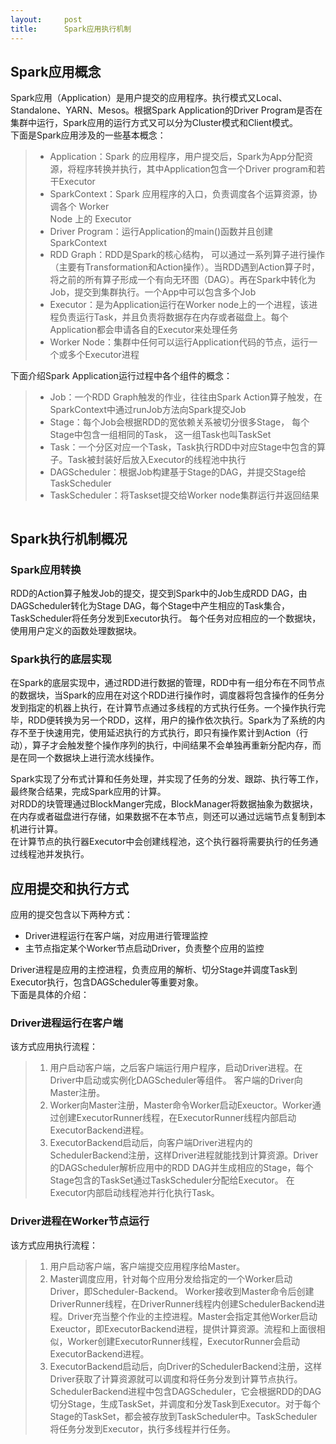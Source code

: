 ```yaml
---
layout:     post
title:      Spark应用执行机制
---
```

<div id="article_content" class="article_content clearfix csdn-tracking-statistics" data-pid="blog" data-mod="popu_307" data-dsm="post">
								            <link rel="stylesheet" href="https://csdnimg.cn/release/phoenix/template/css/ck_htmledit_views-f76675cdea.css">
						<div class="htmledit_views" id="content_views">
                
<h2 id="Spark应用概念">Spark应用概念</h2>
<p>Spark应用（Application）是用户提交的应用程序。执行模式又Local、Standalone、YARN、Mesos。根据Spark Application的Driver Program是否在集群中运行，Spark应用的运行方式又可以分为Cluster模式和Client模式。<br>
下面是Spark应用涉及的一些基本概念：</p>
<blockquote>
<ul><li>Application：Spark 的应用程序，用户提交后，Spark为App分配资源，将程序转换并执行，其中Application包含一个Driver program和若干Executor</li><li>SparkContext：Spark 应用程序的入口，负责调度各个运算资源，协调各个 Worker<br>
Node 上的 Executor</li><li>Driver Program：运行Application的main()函数并且创建SparkContext</li><li>RDD Graph：RDD是Spark的核心结构， 可以通过一系列算子进行操作（主要有Transformation和Action操作）。当RDD遇到Action算子时，将之前的所有算子形成一个有向无环图（DAG）。再在Spark中转化为Job，提交到集群执行。一个App中可以包含多个Job</li><li>Executor：是为Application运行在Worker node上的一个进程，该进程负责运行Task，并且负责将数据存在内存或者磁盘上。每个Application都会申请各自的Executor来处理任务</li><li>Worker Node：集群中任何可以运行Application代码的节点，运行一个或多个Executor进程</li></ul></blockquote>
<p>下面介绍Spark Application运行过程中各个组件的概念：</p>
<blockquote>
<ul><li>Job：一个RDD Graph触发的作业，往往由Spark Action算子触发，在SparkContext中通过runJob方法向Spark提交Job</li><li>Stage：每个Job会根据RDD的宽依赖关系被切分很多Stage， 每个Stage中包含一组相同的Task， 这一组Task也叫TaskSet</li><li>Task：一个分区对应一个Task，Task执行RDD中对应Stage中包含的算子。Task被封装好后放入Executor的线程池中执行</li><li>DAGScheduler：根据Job构建基于Stage的DAG，并提交Stage给TaskScheduler</li><li>TaskScheduler：将Taskset提交给Worker node集群运行并返回结果</li></ul></blockquote>
<p><img src="http://7nj1qk.com1.z0.glb.clouddn.com/@/spark/internal/spark_application.jpg" alt=""></p>
<h2 id="Spark执行机制概况"><a href="http://blog.jasonding.top/2015/07/08/Spark/%E3%80%90Spark%E3%80%91Spark%E5%BA%94%E7%94%A8%E6%89%A7%E8%A1%8C%E6%9C%BA%E5%88%B6/#Spark%E6%89%A7%E8%A1%8C%E6%9C%BA%E5%88%B6%E6%A6%82%E5%86%B5" rel="nofollow" class="headerlink" title="Spark执行机制概况"></a>Spark执行机制概况</h2>
<h3 id="Spark应用转换"><a href="http://blog.jasonding.top/2015/07/08/Spark/%E3%80%90Spark%E3%80%91Spark%E5%BA%94%E7%94%A8%E6%89%A7%E8%A1%8C%E6%9C%BA%E5%88%B6/#Spark%E5%BA%94%E7%94%A8%E8%BD%AC%E6%8D%A2" rel="nofollow" class="headerlink" title="Spark应用转换"></a>Spark应用转换</h3>
<p>RDD的Action算子触发Job的提交，提交到Spark中的Job生成RDD DAG，由DAGScheduler转化为Stage DAG，每个Stage中产生相应的Task集合，TaskScheduler将任务分发到Executor执行。 每个任务对应相应的一个数据块，使用用户定义的函数处理数据块。<br><img src="http://7nj1qk.com1.z0.glb.clouddn.com/@/spark/internal/spark_execution1.jpg" alt=""></p>
<h3 id="Spark执行的底层实现"><a href="http://blog.jasonding.top/2015/07/08/Spark/%E3%80%90Spark%E3%80%91Spark%E5%BA%94%E7%94%A8%E6%89%A7%E8%A1%8C%E6%9C%BA%E5%88%B6/#Spark%E6%89%A7%E8%A1%8C%E7%9A%84%E5%BA%95%E5%B1%82%E5%AE%9E%E7%8E%B0" rel="nofollow" class="headerlink" title="Spark执行的底层实现"></a>Spark执行的底层实现</h3>
<p>在Spark的底层实现中，通过RDD进行数据的管理，RDD中有一组分布在不同节点的数据块，当Spark的应用在对这个RDD进行操作时，调度器将包含操作的任务分发到指定的机器上执行，在计算节点通过多线程的方式执行任务。一个操作执行完毕，RDD便转换为另一个RDD，这样，用户的操作依次执行。Spark为了系统的内存不至于快速用完，使用延迟执行的方式执行，即只有操作累计到Action（行动），算子才会触发整个操作序列的执行，中间结果不会单独再重新分配内存，而是在同一个数据块上进行流水线操作。</p>
<p>Spark实现了分布式计算和任务处理，并实现了任务的分发、跟踪、执行等工作，最终聚合结果，完成Spark应用的计算。<br>
对RDD的块管理通过BlockManger完成，BlockManager将数据抽象为数据块，在内存或者磁盘进行存储，如果数据不在本节点，则还可以通过远端节点复制到本机进行计算。<br>
在计算节点的执行器Executor中会创建线程池，这个执行器将需要执行的任务通过线程池并发执行。<br><img src="http://7nj1qk.com1.z0.glb.clouddn.com/@/spark/internal/spark_execution2.jpg" alt=""></p>
<h2 id="应用提交和执行方式"><a href="http://blog.jasonding.top/2015/07/08/Spark/%E3%80%90Spark%E3%80%91Spark%E5%BA%94%E7%94%A8%E6%89%A7%E8%A1%8C%E6%9C%BA%E5%88%B6/#%E5%BA%94%E7%94%A8%E6%8F%90%E4%BA%A4%E5%92%8C%E6%89%A7%E8%A1%8C%E6%96%B9%E5%BC%8F" rel="nofollow" class="headerlink" title="应用提交和执行方式"></a>应用提交和执行方式</h2>
<p>应用的提交包含以下两种方式：</p>
<ul><li>Driver进程运行在客户端，对应用进行管理监控</li><li>主节点指定某个Worker节点启动Driver，负责整个应用的监控</li></ul><p>Driver进程是应用的主控进程，负责应用的解析、切分Stage并调度Task到Executor执行，包含DAGScheduler等重要对象。<br>
下面是具体的介绍：</p>
<h3 id="Driver进程运行在客户端"><a href="http://blog.jasonding.top/2015/07/08/Spark/%E3%80%90Spark%E3%80%91Spark%E5%BA%94%E7%94%A8%E6%89%A7%E8%A1%8C%E6%9C%BA%E5%88%B6/#Driver%E8%BF%9B%E7%A8%8B%E8%BF%90%E8%A1%8C%E5%9C%A8%E5%AE%A2%E6%88%B7%E7%AB%AF" rel="nofollow" class="headerlink" title="Driver进程运行在客户端"></a>Driver进程运行在客户端</h3>
<p><img src="http://7nj1qk.com1.z0.glb.clouddn.com/@/spark/internal/app_submit1.jpg" alt=""><br>
该方式应用执行流程：</p>
<blockquote>
<ol><li>用户启动客户端，之后客户端运行用户程序，启动Driver进程。在Driver中启动或实例化DAGScheduler等组件。 客户端的Driver向Master注册。</li><li>Worker向Master注册，Master命令Worker启动Exeuctor。Worker通过创建ExecutorRunner线程，在ExecutorRunner线程内部启动ExecutorBackend进程。</li><li>ExecutorBackend启动后，向客户端Driver进程内的SchedulerBackend注册，这样Driver进程就能找到计算资源。Driver的DAGScheduler解析应用中的RDD DAG并生成相应的Stage，每个Stage包含的TaskSet通过TaskScheduler分配给Executor。 在Executor内部启动线程池并行化执行Task。</li></ol></blockquote>
<h3 id="Driver进程在Worker节点运行"><a href="http://blog.jasonding.top/2015/07/08/Spark/%E3%80%90Spark%E3%80%91Spark%E5%BA%94%E7%94%A8%E6%89%A7%E8%A1%8C%E6%9C%BA%E5%88%B6/#Driver%E8%BF%9B%E7%A8%8B%E5%9C%A8Worker%E8%8A%82%E7%82%B9%E8%BF%90%E8%A1%8C" rel="nofollow" class="headerlink" title="Driver进程在Worker节点运行"></a>Driver进程在Worker节点运行</h3>
<p><img src="http://7nj1qk.com1.z0.glb.clouddn.com/@/spark/internal/app_submit2.jpg" alt=""><br>
该方式应用执行流程：</p>
<blockquote>
<ol><li>用户启动客户端，客户端提交应用程序给Master。</li><li>Master调度应用，针对每个应用分发给指定的一个Worker启动Driver，即Scheduler-Backend。 Worker接收到Master命令后创建DriverRunner线程，在DriverRunner线程内创建SchedulerBackend进程。Driver充当整个作业的主控进程。Master会指定其他Worker启动Exeuctor，即ExecutorBackend进程，提供计算资源。流程和上面很相似，Worker创建ExecutorRunner线程，ExecutorRunner会启动ExecutorBackend进程。</li><li>ExecutorBackend启动后，向Driver的SchedulerBackend注册，这样Driver获取了计算资源就可以调度和将任务分发到计算节点执行。SchedulerBackend进程中包含DAGScheduler，它会根据RDD的DAG切分Stage，生成TaskSet，并调度和分发Task到Executor。对于每个Stage的TaskSet，都会被存放到TaskScheduler中。TaskScheduler将任务分发到Executor，执行多线程并行任务。</li></ol></blockquote>
            </div>
                </div>